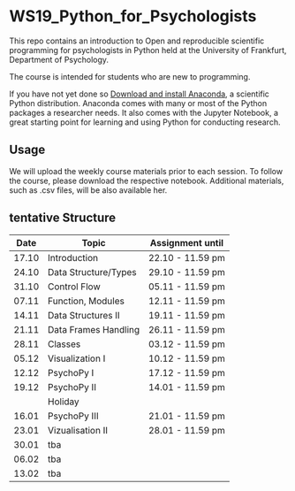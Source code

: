 # WS19_Python_for_Psychologists

This repo contains an introduction to Open and reproducible scientific programming for psychologists in Python held at the University of Frankfurt, Department of Psychology. 

The course is intended for students who are new to programming. 

If you have not yet done so [Download and install Anaconda](https://www.anaconda.com/download/#macos), a scientific Python distribution. Anaconda comes with many or most of the Python packages a researcher needs. It also comes with the Jupyter Notebook, a great starting point for learning and using Python for conducting research. 


## Usage

We will upload the weekly course materials prior to each session. To follow the course, please download the respective notebook. Additional materials, such as .csv files, will be also available her. 


## tentative Structure 

| Date   | Topic          |     Assignment until |
| -------| ----------------------|-------------------|
| 17.10  | Introduction          | 22.10 - 11.59 pm  |
| 24.10  | Data Structure/Types  | 29.10 - 11.59 pm  |
| 31.10  | Control Flow          | 05.11 - 11.59 pm  |
| 07.11  | Function, Modules     | 12.11 - 11.59 pm  |
| 14.11  | Data Structures II    | 19.11 - 11.59 pm  |
| 21.11  | Data Frames Handling  | 26.11 - 11.59 pm  |
| 28.11  | Classes               | 03.12 - 11.59 pm  |
| 05.12  | Visualization I       | 10.12 - 11.59 pm  |
| 12.12  | PsychoPy I            | 17.12 - 11.59 pm  |
| 19.12  | PsychoPy II           | 14.01 - 11.59 pm  |
|        | Holiday               |                   |
| 16.01  | PsychoPy III          | 21.01 - 11.59 pm  |
| 23.01  | Vizualisation II      | 28.01 - 11.59 pm  |
| 30.01  | tba      |   |
| 06.02  | tba      |   |
| 13.02  | tba      |   |




